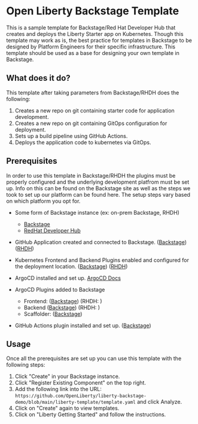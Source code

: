 # Open Liberty Backstage Template
This is a sample template for Backstage/Red Hat Developer Hub that creates and deploys the Liberty Starter app on Kubernetes.  Though this template may work as is, the best practice for templates in Backstage to be designed by Platform Engineers for their specific infrastructure.  This template should be used as a base for designing your own template in Backstage.  

## What does it do?
This template after taking parameters from Backstage/RHDH does the following:
1. Creates a new repo on git containing starter code for application development.
2. Creates a new repo on git containing GitOps configuration for deployment.
3. Sets up a build pipeline using GitHub Actions.
4. Deploys the application code to kubernetes via GitOps.

## Prerequisites
In order to use this template in Backstage/RHDH the plugins must be properly configured and the underlying development platfrom must be set up.  Info on this can be found on the Backstage site as well as the steps we took to set up our platform can be found here.  The setup steps vary based on which platform you opt for.
- Some form of Backstage instance (ex: on-prem Backstage, RHDH)
  - [Backstage](https://backstage.io/docs/getting-started/)
  - [RedHat Developer Hub](https://developers.redhat.com/rhdh/getting-started)
- GitHub Application created and connected to Backstage. ([Backstage](https://backstage.io/docs/auth/github/provider#create-an-oauth-app-on-github)) ([RHDH](https://developers.redhat.com/learning/learn:openshift:install-and-configure-red-hat-developer-hub-and-explore-templating-basics/resource/resources:configure-github-access-red-hat-developer-hub))
- Kubernetes Frontend and Backend Plugins enabled and configured for the deployment location. ([Backstage](https://backstage.io/docs/features/kubernetes/installation)) ([RHDH](https://access.redhat.com/documentation/en-us/red_hat_developer_hub/1.1/html/administration_guide_for_red_hat_developer_hub/rhdh-installing-dynamic-plugins))
- ArgoCD installed and set up. [ArgoCD Docs](https://argo-cd.readthedocs.io/en/stable/getting_started/)
- ArgoCD Plugins added to Backstage 
  - Frontend: ([Backstage](https://github.com/RoadieHQ/roadie-backstage-plugins/tree/main/plugins/frontend/backstage-plugin-argo-cd)) (RHDH: )
  - Backend ([Backstage](https://www.npmjs.com/package/@roadiehq/backstage-plugin-argo-cd-backend)) (RHDH: )
  - Scaffolder: ([Backstage](https://www.npmjs.com/package/@roadiehq/scaffolder-backend-argocd))
  
- GitHub Actions plugin installed and set up. ([Backstage](https://github.com/backstage/community-plugins/tree/main/workspaces/github-actions/plugins/github-actions))

## Usage
Once all the prerequisites are set up you can use this template with the following steps:
1. Click "Create" in your Backstage instance.
2. Click "Register Existing Component" on the top right.
3. Add the following link into the URL: `https://github.com/OpenLiberty/liberty-backstage-demo/blob/main/liberty-template/template.yaml` and click Analyze.
4. Click on "Create" again to view templates.
5. Click on "Liberty Getting Started" and follow the instructions.


